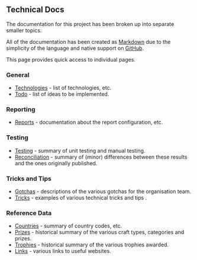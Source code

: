 ## Technical Docs

The documentation for this project has been broken up into separate smaller topics.

All of the documentation has been created as [Markdown](https://en.wikipedia.org/wiki/Markdown) due to the simplicity of the language and native support on [GitHub](https://en.wikipedia.org/wiki/GitHub).

This page provides quick access to individual pages.



### General

- [Technologies](technologies.md) - list of technologies, etc.
- [Todo](todo.md) - list of ideas to be implemented.



### Reporting

- [Reports](reports.md) - documentation about the report configuration, etc.



### Testing

- [Testing](testing.md) - summary of unit testing and manual testing.
- [Reconciliation](reconciliation.md) - summary of (minor) differences between these results and the ones originally published.



### Tricks and Tips

- [Gotchas](gotchas.md) - descriptions of the various gotchas for the organisation team.
- [Tricks](tricks.md) - examples of various technical tricks and tips .



### Reference Data

- [Countries](countries.md) - summary of country codes, etc.
- [Prizes](prizes.md) - historical summary of the various craft types, categories and prizes.
- [Trophies](trophies.md) - historical summary of the various trophies awarded.
- [Links](links.md) - various links to useful websites.
